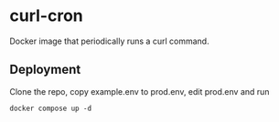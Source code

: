# curl-cron

Docker image that periodically runs a curl command.

## Deployment

Clone the repo, copy example.env to prod.env, edit prod.env and run

```shell
docker compose up -d
```
